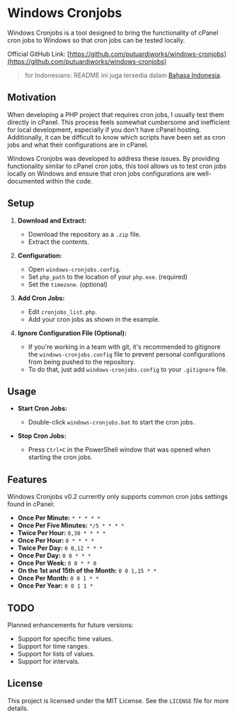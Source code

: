 # Windows Cronjobs

Windows Cronjobs is a tool designed to bring the functionality of cPanel cron jobs to Windows so that cron jobs can be tested locally.

Official GitHub Link: [https://github.com/putuardiworks/windows-cronjobs](https://github.com/putuardiworks/windows-cronjobs)

> for Indonesians: README ini juga tersedia dalam [Bahasa Indonesia](https://github.com/putuardiworks/windows-cronjobs/blob/main/README_INDONESIAN.md).

## Motivation

When developing a PHP project that requires cron jobs, I usually test them directly in cPanel. This process feels somewhat cumbersome and inefficient for local development, especially if you don't have cPanel hosting. Additionally, it can be difficult to know which scripts have been set as cron jobs and what their configurations are in cPanel.

Windows Cronjobs was developed to address these issues. By providing functionality similar to cPanel cron jobs, this tool allows us to test cron jobs locally on Windows and ensure that cron jobs configurations are well-documented within the code.

## Setup

1. **Download and Extract:**
   - Download the repository as a `.zip` file.
   - Extract the contents.

2. **Configuration:**
   - Open `windows-cronjobs.config`.
   - Set `php_path` to the location of your `php.exe`. (required)
   - Set the `timezone`. (optional)

3. **Add Cron Jobs:**
   - Edit `cronjobs_list.php`.
   - Add your cron jobs as shown in the example.

4. **Ignore Configuration File (Optional):**
   - If you're working in a team with git, it's recommended to gitignore the `windows-cronjobs.config` file to prevent personal configurations from being pushed to the repository.
   - To do that, just add `windows-cronjobs.config` to your `.gitignore` file.

## Usage

- **Start Cron Jobs:**
  - Double-click `windows-cronjobs.bat` to start the cron jobs.

- **Stop Cron Jobs:**
  - Press `Ctrl+C` in the PowerShell window that was opened when starting the cron jobs.

## Features

Windows Cronjobs v0.2 currently only supports common cron jobs settings found in cPanel:

- **Once Per Minute:** `* * * * *`
- **Once Per Five Minutes:** `*/5 * * * *`
- **Twice Per Hour:** `0,30 * * * *`
- **Once Per Hour:** `0 * * * *`
- **Twice Per Day:** `0 0,12 * * *`
- **Once Per Day:** `0 0 * * *`
- **Once Per Week:** `0 0 * * 0`
- **On the 1st and 15th of the Month:** `0 0 1,15 * *`
- **Once Per Month:** `0 0 1 * *`
- **Once Per Year:** `0 0 1 1 *`

## TODO

Planned enhancements for future versions:

- Support for specific time values.
- Support for time ranges.
- Support for lists of values.
- Support for intervals.

## License

This project is licensed under the MIT License. See the `LICENSE` file for more details.
